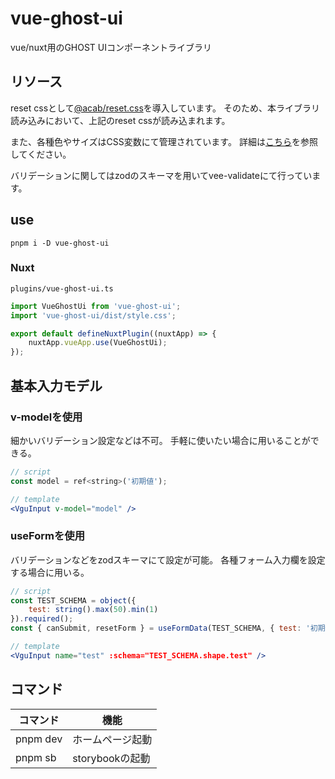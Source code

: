 # vue-ghost-ui

vue/nuxt用のGHOST UIコンポーネントライブラリ

## リソース

reset cssとして[@acab/reset.css](https://github.com/mayank99/reset.css)を導入しています。
そのため、本ライブラリ読み込みにおいて、上記のreset cssが読み込まれます。

また、各種色やサイズはCSS変数にて管理されています。
詳細は[こちら](https://github.com/furutsubaki/vue-ghost-ui/blob/develop/src/assets/css/variables.css)を参照してください。

バリデーションに関してはzodのスキーマを用いてvee-validateにて行っています。

## use

```shell
pnpm i -D vue-ghost-ui
```

### Nuxt

`plugins/vue-ghost-ui.ts`

```ts
import VueGhostUi from 'vue-ghost-ui';
import 'vue-ghost-ui/dist/style.css';

export default defineNuxtPlugin((nuxtApp) => {
    nuxtApp.vueApp.use(VueGhostUi);
});
```

## 基本入力モデル

### v-modelを使用

細かいバリデーション設定などは不可。
手軽に使いたい場合に用いることができる。

```jsx
// script
const model = ref<string>('初期値');

// template
<VguInput v-model="model" />
```

### useFormを使用

バリデーションなどをzodスキーマにて設定が可能。
各種フォーム入力欄を設定する場合に用いる。

```jsx
// script
const TEST_SCHEMA = object({
    test: string().max(50).min(1)
}).required();
const { canSubmit, resetForm } = useFormData(TEST_SCHEMA, { test: '初期値' });

// template
<VguInput name="test" :schema="TEST_SCHEMA.shape.test" />
```

## コマンド

|コマンド|機能|
|---|---|
|pnpm dev|ホームページ起動|
|pnpm sb|storybookの起動|
